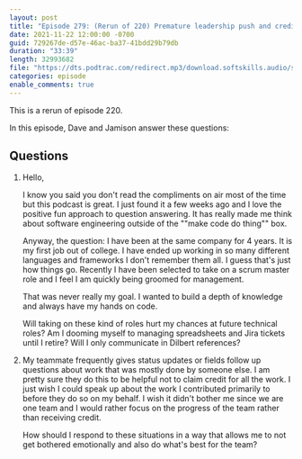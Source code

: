 ```yaml
---
layout: post
title: "Episode 279: (Rerun of 220) Premature leadership push and credit and status"
date: 2021-11-22 12:00:00 -0700
guid: 729267de-d57e-46ac-ba37-41bdd29b79db
duration: "33:39"
length: 32993682
file: "https://dts.podtrac.com/redirect.mp3/download.softskills.audio/sse-279.mp3"
categories: episode
enable_comments: true
---
```


This is a rerun of episode 220.

In this episode, Dave and Jamison answer these questions:

## Questions

1. Hello,
   
   I know you said you don't read the compliments on air most of the time but this podcast is great. I just found it a few weeks ago and I love the positive fun approach to question answering. It has really made me think about software engineering outside of the ""make code do thing"" box.
   
   Anyway, the question: I have been at the same company for 4 years. It is my first job out of college. I have ended up working in so many different languages and frameworks I don't remember them all. I guess that's just how things go. Recently I have been selected to take on a scrum master role and I feel I am quickly being groomed for management.
   
   That was never really my goal. I wanted to build a depth of knowledge and always have my hands on code.
   
   Will taking on these kind of roles hurt my chances at future technical roles? Am I dooming myself to managing spreadsheets and Jira tickets until I retire? Will I only communicate in Dilbert references?


2. My teammate frequently gives status updates or fields follow up questions about work that was mostly done by someone else. I am pretty sure they do this to be helpful not to claim credit for all the work. I just wish I could speak up about the work I contributed primarily to before they do so on my behalf. I wish it didn't bother me since we are one team and I would rather focus on the progress of the team rather than receiving credit.
   
   How should I respond to these situations in a way that allows me to not get bothered emotionally and also do what's best for the team?

